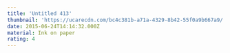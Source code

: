 ```yaml
---
title: 'Untitled 413'
thumbnail: 'https://ucarecdn.com/bc4c381b-a71a-4329-8b42-55f0a9b667a9/'
date: 2015-06-24T14:14:32.000Z
material: Ink on paper
rating: 4
---
```

